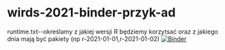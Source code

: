 # wirds-2021-binder-przyk-ad
runtime.txt--określamy z jakiej wersji R będziemy korzytsać oraz z jakiego dnia mają być pakiety (np r-2021-01-01,r-2021-01-02)
[![Binder](https://mybinder.org/badge_logo.svg)](https://mybinder.org/v2/gh/Retine/wirds-2021-binder-przyk-ad/blob/main/README.md/main?urlpath=rstudio)
